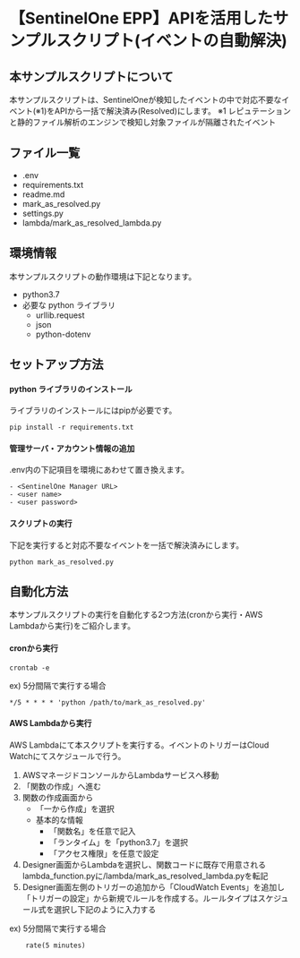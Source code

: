 
【SentinelOne EPP】APIを活用したサンプルスクリプト(イベントの自動解決)
============


本サンプルスクリプトについて
------------

本サンプルスクリプトは、SentinelOneが検知したイベントの中で対応不要なイベント(※1)をAPIから一括で解決済み(Resolved)にします。
※1 レピュテーションと静的ファイル解析のエンジンで検知し対象ファイルが隔離されたイベント


ファイル一覧
------------

- .env
- requirements.txt 
- readme.md
- mark_as_resolved.py
- settings.py
- lambda/mark_as_resolved_lambda.py


環境情報
------------

本サンプルスクリプトの動作環境は下記となります。

- python3.7
- 必要な python ライブラリ
	- urllib.request
	- json
	- python-dotenv


セットアップ方法
------------

#### python ライブラリのインストール

ライブラリのインストールにはpipが必要です。

```
pip install -r requirements.txt
```


#### 管理サーバ・アカウント情報の追加

.env内の下記項目を環境にあわせて置き換えます。

	- <SentinelOne Manager URL>
	- <user name>
	- <user password>


#### スクリプトの実行

下記を実行すると対応不要なイベントを一括で解決済みにします。

```
python mark_as_resolved.py
```


自動化方法
------------

本サンプルスクリプトの実行を自動化する2つ方法(cronから実行・AWS Lambdaから実行)をご紹介します。

#### cronから実行

```
crontab -e
```

ex) 5分間隔で実行する場合

```
*/5 * * * * 'python /path/to/mark_as_resolved.py'
```


#### AWS Lambdaから実行

AWS Lambdaにて本スクリプトを実行する。イベントのトリガーはCloud Watchにてスケジュールで行う。

1. AWSマネージドコンソールからLambdaサービスへ移動
2. 「関数の作成」へ進む
3. 関数の作成画面から
	- 「一から作成」を選択
	- 基本的な情報
		- 「関数名」を任意で記入
		- 「ランタイム」を「python3.7」を選択
		- 「アクセス権限」を任意で設定
4. Designer画面からLambdaを選択し、関数コードに既存で用意されるlambda_function.pyに/lambda/mark_as_resolved_lambda.pyを転記
5. Designer画面左側のトリガーの追加から「CloudWatch Events」を追加し「トリガーの設定」から新規でルールを作成する。ルールタイプはスケジュール式を選択し下記のように入力する

ex) 5分間隔で実行する場合
```
	rate(5 minutes)
```